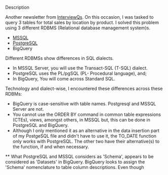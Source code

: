 Description

Another newsletter from [InterviewQs](https://www.interviewqs.com/). On this occasion, I was tasked to query 3 tables for total sales by location by product. I solved this problem using 3 different RDBMS (Relational database management system)s.

* [MSSQL](https://github.com/PaulinaJohn/Total_grocery_sales-SQL-InterviewQs/blob/main/interviewQS-answer.sql)
* [PostgreSQL](https://github.com/PaulinaJohn/InterviewQs-Total_Grocery_Sales-SQL/blob/main/Total_Grocery_Sales-%20PostgreSQL.sql)
* BigQuery

Different RDBMSs show differences in SQL dialects.

* In MSSQL Server, you will use the Transact-SQL (T-SQL) dialect.
* PostgreSQL uses the PL/pgSQL (PL- Procedural language), and;
* In BigQuery, You will come across Standard SQL.

Technology and dialect-wise, I encountered these differences across these RDBMs:
* BigQuery is case-sensitive with table names. Postgresql and MSSQL Server are not.
* You cannot use the ORDER BY command in common table expressions (CTEs), views, amongst others, in MSSQL but, this can be done in PostgreSQL and BigQuery.
* Although I only mentioned it as an alternative in the data insertion part of my PostgeSQL file and didn't have to use it, the TO_DATE function only works with PostgreSQL. The other two have their alternative(s) to the function, if and when necessary.

** What PostgreSQL and MSSQL considers as 'Schema', appears to be considered as 'Datasets' in BigQuery. BigQuery looks to assign the 'Schema' nomenclature to table column descriptions. Even though
